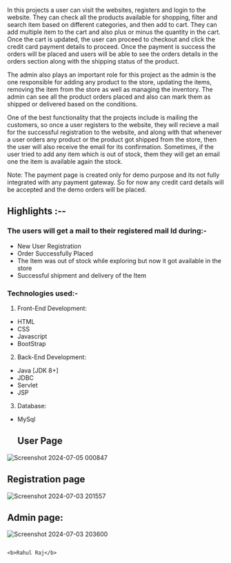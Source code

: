 


In this projects a user can visit the websites, registers and login to the website. They can check all the products available for shopping, filter and search item based on different categories, and then add to cart. They can add multiple item to the cart and also plus or minus the quantity in the cart. Once the cart is updated, the user can proceed to checkout and click the credit card payment details to proceed. Once the payment is success the orders will be placed and users will be able to see the orders details in the orders section along with the shipping status of the product.

The admin also plays an important role for this project as the admin is the one responsible for adding any product to the store, updating the items, removing the item from the store as well as managing the inventory. The admin can see all the product orders placed and also can mark them as shipped or delivered based on the conditions.

One of the best functionality that the projects include is mailing the customers, so once a user registers to the website, they will recieve a mail for the successful registration to the website, and along with that whenever a user orders any product or the product got shipped from the store, then the user will also receive the email for its confirmation.
Sometimes, if the user tried to add any item which is out of stock, them they will get an email one the item is available again the stock.

Note: The payment page is created only for demo purpose and its not fully integrated with any payment gateway. So for now any credit card details will be accepted and the demo orders will be placed.

## Highlights :--

### The users will get a mail to their registered mail Id during:-
- New User Registration
- Order Successfully Placed
- The Item was out of stock while exploring but now it got available in the store
- Successful shipment and delivery of the Item

### Technologies used:-
1. Front-End Development:
- HTML
- CSS
- Javascript
- BootStrap

2. Back-End Development:
- Java [JDK 8+]
- JDBC
- Servlet
- JSP

3. Database:
 - MySql

   ## User Page
![Screenshot 2024-07-05 000847](https://github.com/user-attachments/assets/faa830ca-51e5-4067-b62d-22b0ec895661)

## Registration page
 ![Screenshot 2024-07-03 201557](https://github.com/user-attachments/assets/f8ac8670-5e3e-4ec5-b2e3-8c0491fc9afc)

## Admin page:
![Screenshot 2024-07-03 203600](https://github.com/user-attachments/assets/6ac9b0c4-dc3c-41c8-ba7e-7b8b092ea071)




                                                                                                         <b>Rahul Raj</b>


